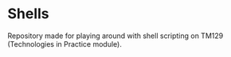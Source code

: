 # Shells

Repository made for playing around with shell scripting on TM129 (Technologies in Practice module).
